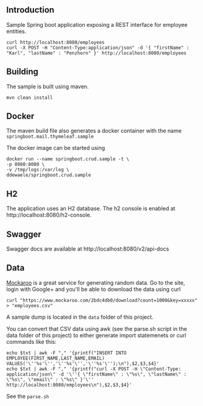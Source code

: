 ## Introduction
Sample Spring boot application exposing a REST interface for employee entities.

```
curl http://localhost:8080/employees
curl -X POST -H "Content-Type:application/json" -d '{ "firstName" : "Karl", "lastName" : "Penzhorn" }' http://localhost:8080/employees
```

## Building
The sample is built using maven. 
```
mvn clean install
```

## Docker
The maven build file also generates a docker container with the name `springboot.mail.thymeleaf.sample`

The docker image can be started using

```
docker run --name springboot.crud.sample -t \
-p 8080:8080 \
-v /tmp/logs:/var/log \
ddewaele/springboot.crud.sample
```

## H2
The application uses an H2 database. The h2 console is enabled at http://localhost:8080/h2-console.

## Swagger

Swagger docs are available at http://localhost:8080/v2/api-docs

## Data
[Mockaroo](https://www.mockaroo.com) is a great service for generating random data.
Go to the site, login with Google+ and you'll be able to download the data using curl
```
curl "https://www.mockaroo.com/2bdc4db0/download?count=1000&key=xxxxx" > "employees.csv"
```

A sample dump is located in the `data` folder of this project.

You can convert that CSV data using awk (see the parse.sh script in the data folder of this project) to either generate import statemenets or curl commands like this:
```
echo $txt | awk -F "," '{printf("INSERT INTO EMPLOYEE(FIRST_NAME,LAST_NAME,EMAIL) VALUES('\''%s'\'','\''%s'\'','\''%s'\'');\n"),$2,$3,$4}'
echo $txt | awk -F "," '{printf("curl -X POST -H \"Content-Type: application/json\" -d '\''{ \"firstName\" : \"%s\", \"lastName\" : \"%s\", \"email\" : \"%s\" }'\'' http://localhost:8080/employees\n"),$2,$3,$4}'
```

See the `parse.sh`
